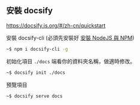 ﻿## 安裝 docsify

https://docsify.js.org/#/zh-cn/quickstart

安裝 docsify-cli (必須先安裝好 [安裝 NodeJS 與 NPM](../cygwin/cygwin.md#安裝-nodejs-與-npm "安裝 NodeJS 與 NPM"))

```bash
~$ npm i docsify-cli -g
```
初始化項目 `./docs` 端看你的資料夾名稱，做適時修改。

```bash
~$ docsify init ./docs
```

預覽項目

```bash
~$ docsify serve docs
```